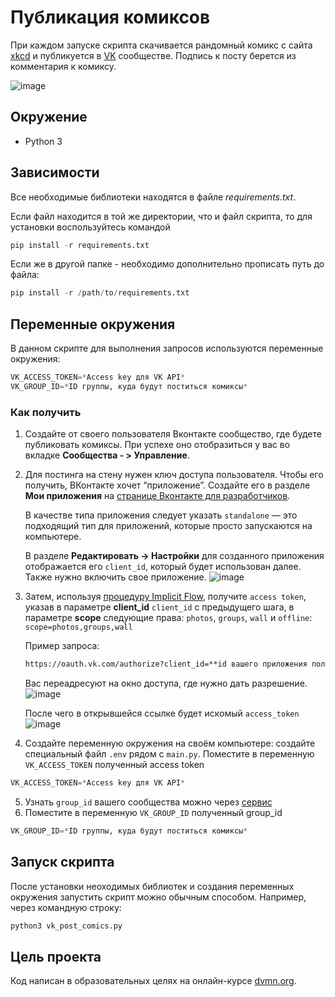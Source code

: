 # Публикация комиксов
При каждом запуске скрипта скачивается рандомный комикс с сайта [xkcd](https://xkcd.com/) и публикуется в [VK](https://vk.com/) сообществе. Подпись к посту берется из комментария к комиксу. 

![image](https://github.com/AbrosimovaD/vk_post_comics/assets/114830550/2954537d-8b20-45b2-9873-de0f58c75c91)

## Окружение
* Python 3

## Зависимости
Все необходимые библиотеки находятся в файле *requirements.txt*.

Если файл находится в той же директории, что и файл скрипта, то для установки воспользуйтесь командой 

```python
pip install -r requirements.txt
```

Если же в другой папке - необходимо дополнительно прописать путь до файла:

```python
pip install -r /path/to/requirements.txt
```

## Переменные окружения
В данном скрипте для выполнения запросов используются переменные окружения:
```python
VK_ACCESS_TOKEN=*Access key для VK API* 
VK_GROUP_ID=*ID группы, куда будут поститься комиксы*
```

### Как получить
1. Создайте от своего пользователя Вконтакте сообщество, где будете публиковать комиксы. При успехе оно отобразиться у вас во вкладке **Сообщества - > Управление**.
1. Для постинга на стену нужен ключ доступа пользователя. Чтобы его получить, ВКонтакте хочет “приложение”. Создайте его в разделе **Мои приложения** на [странице Вконтакте для разработчиков](https://vk.com/dev).

   В качестве типа приложения следует указать ```standalone``` — это подходящий тип для приложений, которые просто запускаются на компьютере.

   В разделе **Редактировать -> Настройки** для созданного приложения отображается его ```client_id```, который будет использован далее.
   Также нужно включить свое приложение.
   ![image](https://github.com/AbrosimovaD/vk_post_comics/assets/114830550/1cfbcf26-7221-45c7-a740-16965878e4c7)

3. Затем, используя [процедуру Implicit Flow](https://dev.vk.com/ru/api/access-token/implicit-flow-user?ref=old_portal), получите ```access token```, указав в параметре **client_id** ```client_id``` с предыдущего шага, в параметре **scope** следующие права: ```photos```, ```groups```, ```wall``` и ```offline```: ```scope=photos,groups,wall```

   Пример запроса:
   
   ```html
   https://oauth.vk.com/authorize?client_id=**id вашего приложения полученного в предыдущем шаге**&display=page&redirect_uri=https://oauth.vk.com/blank.html&scope=photos,groups,wall&response_type=token&v=5.131&state=12345
   ```

   Вас переадресуют на окно доступа, где нужно дать разрешение.
   ![image](https://github.com/AbrosimovaD/vk_post_comics/assets/114830550/e1ecf71e-aebb-4bd7-8e33-17d7657b9037)

   После чего в открывшейся ссылке будет искомый ```access_token```
   ![image](https://github.com/AbrosimovaD/vk_post_comics/assets/114830550/e5be38e2-0634-4fed-9657-d14ae4d70a2a)

1. Cоздайте переменную окружения на своём компьютере: создайте специальный файл ```.env``` рядом с ```main.py```. Поместите в переменную ```VK_ACCESS_TOKEN``` полученный access token
```python
VK_ACCESS_TOKEN=*Access key для VK API*
```
5. Узнать ```group_id``` вашего сообщества можно через [сервис](https://regvk.com/id/)
6. Поместите в переменную ```VK_GROUP_ID``` полученный group_id
```python
VK_GROUP_ID=*ID группы, куда будут поститься комиксы*
```

## Запуск скрипта
После установки неоходимых библиотек и создания переменных окружения запустить скрипт можно обычным способом. Например, через командную строку:
```python
python3 vk_post_comics.py
```

## Цель проекта

Код написан в образовательных целях на онлайн-курсе [dvmn.org](https://dvmn.org/).
